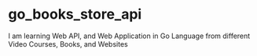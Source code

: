 # go_books_store_api
I am learning Web API, and Web Application in Go Language from different Video Courses, Books, and Websites
